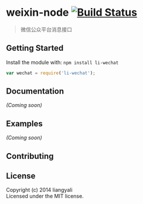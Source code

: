 # weixin-node [![Build Status](https://travis-ci.org/liangyali/li-wechat.svg?branch=master)](https://travis-ci.org/liangyali/li-wechat)

> 微信公众平台消息接口


## Getting Started

Install the module with: `npm install li-wechat`

```js
var wechat = require('li-wechat');
```

## Documentation

_(Coming soon)_


## Examples

_(Coming soon)_


## Contributing



## License

Copyright (c) 2014 liangyali  
Licensed under the MIT license.
